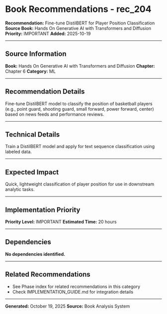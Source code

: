 # Book Recommendations - rec_204

**Recommendation:** Fine-tune DistilBERT for Player Position Classification
**Source Book:** Hands On Generative AI with Transformers and Diffusion
**Priority:** IMPORTANT
**Added:** 2025-10-19

---

## Source Information

**Book:** Hands On Generative AI with Transformers and Diffusion
**Chapter:** Chapter 6
**Category:** ML

---

## Recommendation Details

Fine-tune DistilBERT model to classify the position of basketball players (e.g., point guard, shooting guard, small forward, power forward, center) based on news feeds and performance reviews.

---

## Technical Details

Train a DistilBERT model and apply for text sequence classification using labeled data.

---

## Expected Impact

Quick, lightweight classification of player position for use in downstream analytic tasks.

---

## Implementation Priority

**Priority Level:** IMPORTANT
**Estimated Time:** 20 hours

---

## Dependencies

**No dependencies identified.**

---

## Related Recommendations

- See Phase index for related recommendations in this category
- Check IMPLEMENTATION_GUIDE.md for integration details

---

**Generated:** October 19, 2025
**Source:** Book Analysis System
